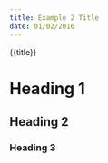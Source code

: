 ```yaml
---
title: Example 2 Title
date: 01/02/2016
---
```


{{title}}

# Heading 1

## Heading 2

### Heading 3
